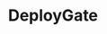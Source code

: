 ---
facebook: https://facebook.com/DeployGate
googleplus: https://plus.google.com/114833926621038209135/about
logohandle: deploygate
sort: deploygate
title: DeployGate
twitter: https://x.com/DeployGate
website: https://deploygate.com/
youtube: https://youtube.com/user/DeployGate
---
